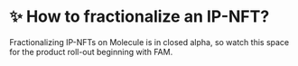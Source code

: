 # ✨ How to fractionalize an IP-NFT?

Fractionalizing IP-NFTs on Molecule is in closed alpha, so watch this space for the product roll-out beginning with FAM.&#x20;
